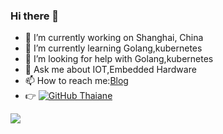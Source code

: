 ### Hi there 👋

- 🔭 I’m currently working on Shanghai, China
- 🌱 I’m currently learning Golang,kubernetes
- 🤔 I’m looking for help with Golang,kubernetes
- 💬 Ask me about IOT,Embedded Hardware
- 📫 How to reach me:[Blog](https://zsy-cn.github.io/)
- 👉 [![GitHub Thaiane](https://img.shields.io/github/followers/zsy-cn?label=follow&style=social)](https://github.com/zsy-cn)


![](https://github-readme-stats.vercel.app/api?username=zsy-cn)